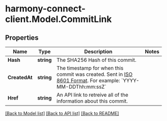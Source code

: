# harmony-connect-client.Model.CommitLink
## Properties

Name | Type | Description | Notes
------------ | ------------- | ------------- | -------------
**Hash** | **string** | The SHA256 Hash of this commit. | 
**CreatedAt** | **string** | The timestamp for when this commit was created. Sent in [ISO 8601 Format](https://en.wikipedia.org/wiki/ISO_8601). For example: &#x60;YYYY-MM-DDThh:mm:ssZ&#x60; | 
**Href** | **string** | An API link to retreive all of the information about this commit. | 

[[Back to Model list]](../README.md#documentation-for-models) [[Back to API list]](../README.md#documentation-for-api-endpoints) [[Back to README]](../README.md)

